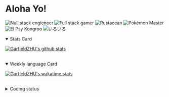 # Aloha Yo!

![Null stack engieneer](https://img.shields.io/badge/-Null_stack_engineer-a890f0)
![Full stack gamer](https://img.shields.io/badge/-Full_stack_gamer-78c850)
![Rustacean](https://img.shields.io/badge/-Rustacean-f74c00)
![Pokémon Master](https://img.shields.io/badge/-Pokémon_Master-f8d030)
![El Psy Kongroo](https://img.shields.io/badge/-El_Psy_Kongroo-6890f0)
![いろいろ](https://img.shields.io/badge/-いろいろ-f85888)


<details open>
<summary>Stats Card</summary>
 
[![GarfieldZHU's github stats](https://github-readme-stats.vercel.app/api?username=GarfieldZHU&show_icons=true&theme=tokyonight)](https://github.com/anuraghazra/github-readme-stats)
 
</details>

<br/>

<details open>
<summary>Weekly language Card</summary>
 
[![GarfieldZHU's wakatime stats](https://github-readme-stats.vercel.app/api/wakatime?username=AlohaYo&theme=nightowl&layout=compact)](https://github.com/GarfieldZHU/GarfieldZHU)


<br/>

</details>

<details>

<summary>Coding status</summary>

<br/>

<!--START_SECTION:waka-->
**🐱 My Github Data** 

> 🏆 346 Contributions in the Year 2021
 > 
> 📦 480.2 kB Used in Github's Storage 
 > 
> 🚫 Not Opted to Hire
 > 
> 📜 59 Public Repositories 
 > 
> 🔑 33 Private Repositories  
 > 
**I'm a Night 🦉** 

```text
🌞 Morning    74 commits     ██░░░░░░░░░░░░░░░░░░░░░░░   11.2% 
🌆 Daytime    179 commits    ██████░░░░░░░░░░░░░░░░░░░   27.08% 
🌃 Evening    282 commits    ██████████░░░░░░░░░░░░░░░   42.66% 
🌙 Night      126 commits    ████░░░░░░░░░░░░░░░░░░░░░   19.06%

```


📊 **This Week I Spent My Time On** 

```text
💬 Programming Languages: 
TypeScript               16 hrs 28 mins      ███████████████████░░░░░░   76.59% 
Java                     2 hrs 45 mins       ███░░░░░░░░░░░░░░░░░░░░░░   12.83% 
JSON                     35 mins             ░░░░░░░░░░░░░░░░░░░░░░░░░   2.76% 
SCSS                     27 mins             ░░░░░░░░░░░░░░░░░░░░░░░░░   2.11% 
XML                      20 mins             ░░░░░░░░░░░░░░░░░░░░░░░░░   1.56%

🔥 Editors: 
VS Code                  18 hrs 22 mins      █████████████████████░░░░   85.42% 
IntelliJ                 3 hrs 8 mins        ███░░░░░░░░░░░░░░░░░░░░░░   14.58%

💻 Operating System: 
Mac                      17 hrs 59 mins      █████████████████████░░░░   83.61% 
Windows                  3 hrs 31 mins       ████░░░░░░░░░░░░░░░░░░░░░   16.39%

```


 Last Updated on 09/06/2021
<!--END_SECTION:waka-->

</details>
